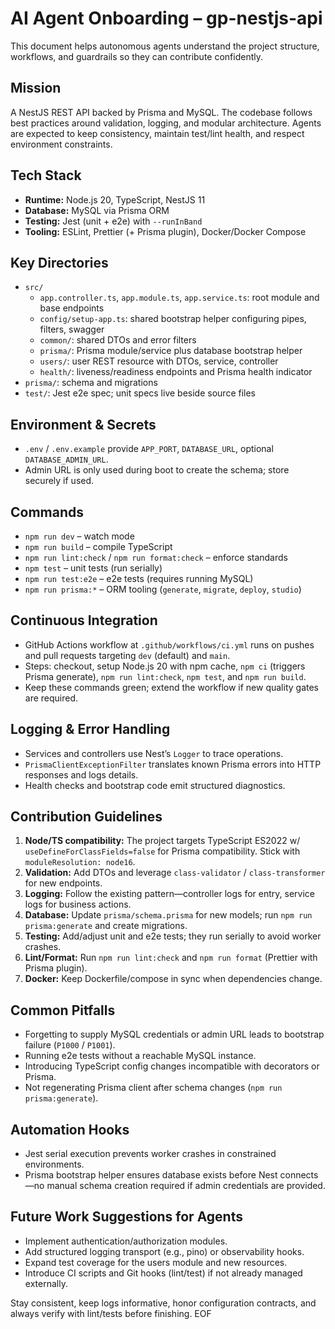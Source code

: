 # AI Agent Onboarding – gp-nestjs-api

This document helps autonomous agents understand the project structure, workflows, and guardrails so they can contribute confidently.

## Mission
A NestJS REST API backed by Prisma and MySQL. The codebase follows best practices around validation, logging, and modular architecture. Agents are expected to keep consistency, maintain test/lint health, and respect environment constraints.

## Tech Stack
- **Runtime:** Node.js 20, TypeScript, NestJS 11
- **Database:** MySQL via Prisma ORM
- **Testing:** Jest (unit + e2e) with `--runInBand`
- **Tooling:** ESLint, Prettier (+ Prisma plugin), Docker/Docker Compose

## Key Directories
- `src/`
  - `app.controller.ts`, `app.module.ts`, `app.service.ts`: root module and base endpoints
  - `config/setup-app.ts`: shared bootstrap helper configuring pipes, filters, swagger
  - `common/`: shared DTOs and error filters
  - `prisma/`: Prisma module/service plus database bootstrap helper
  - `users/`: user REST resource with DTOs, service, controller
  - `health/`: liveness/readiness endpoints and Prisma health indicator
- `prisma/`: schema and migrations
- `test/`: Jest e2e spec; unit specs live beside source files

## Environment & Secrets
- `.env` / `.env.example` provide `APP_PORT`, `DATABASE_URL`, optional `DATABASE_ADMIN_URL`.
- Admin URL is only used during boot to create the schema; store securely if used.

## Commands
- `npm run dev` – watch mode
- `npm run build` – compile TypeScript
- `npm run lint:check` / `npm run format:check` – enforce standards
- `npm test` – unit tests (run serially)
- `npm run test:e2e` – e2e tests (requires running MySQL)
- `npm run prisma:*` – ORM tooling (`generate`, `migrate`, `deploy`, `studio`)

## Continuous Integration
- GitHub Actions workflow at `.github/workflows/ci.yml` runs on pushes and pull requests targeting `dev` (default) and `main`.
- Steps: checkout, setup Node.js 20 with npm cache, `npm ci` (triggers Prisma generate), `npm run lint:check`, `npm test`, and `npm run build`.
- Keep these commands green; extend the workflow if new quality gates are required.

## Logging & Error Handling
- Services and controllers use Nest’s `Logger` to trace operations.
- `PrismaClientExceptionFilter` translates known Prisma errors into HTTP responses and logs details.
- Health checks and bootstrap code emit structured diagnostics.

## Contribution Guidelines
1. **Node/TS compatibility:** The project targets TypeScript ES2022 w/ `useDefineForClassFields=false` for Prisma compatibility. Stick with `moduleResolution: node16`.
2. **Validation:** Add DTOs and leverage `class-validator` / `class-transformer` for new endpoints.
3. **Logging:** Follow the existing pattern—controller logs for entry, service logs for business actions.
4. **Database:** Update `prisma/schema.prisma` for new models; run `npm run prisma:generate` and create migrations.
5. **Testing:** Add/adjust unit and e2e tests; they run serially to avoid worker crashes.
6. **Lint/Format:** Run `npm run lint:check` and `npm run format` (Prettier with Prisma plugin).
7. **Docker:** Keep Dockerfile/compose in sync when dependencies change.

## Common Pitfalls
- Forgetting to supply MySQL credentials or admin URL leads to bootstrap failure (`P1000` / `P1001`).
- Running e2e tests without a reachable MySQL instance.
- Introducing TypeScript config changes incompatible with decorators or Prisma.
- Not regenerating Prisma client after schema changes (`npm run prisma:generate`).

## Automation Hooks
- Jest serial execution prevents worker crashes in constrained environments.
- Prisma bootstrap helper ensures database exists before Nest connects—no manual schema creation required if admin credentials are provided.

## Future Work Suggestions for Agents
- Implement authentication/authorization modules.
- Add structured logging transport (e.g., pino) or observability hooks.
- Expand test coverage for the users module and new resources.
- Introduce CI scripts and Git hooks (lint/test) if not already managed externally.

Stay consistent, keep logs informative, honor configuration contracts, and always verify with lint/tests before finishing. EOF
